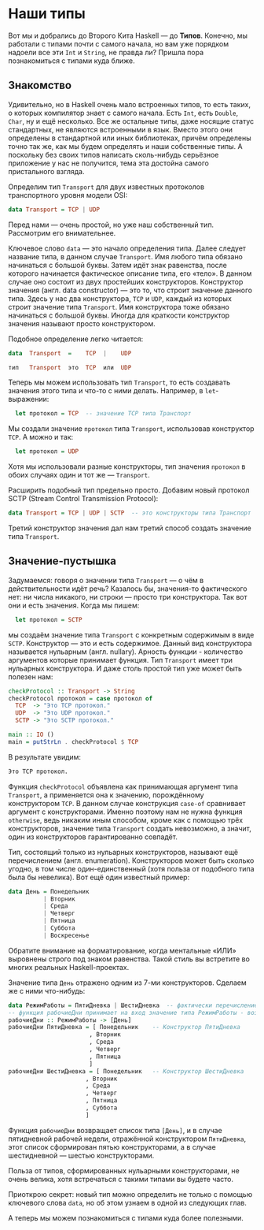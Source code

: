 # Наши типы

Вот мы и добрались до Второго Кита Haskell &mdash; до **Типов**. Конечно, мы работали с типами почти с самого начала, но вам уже порядком надоели все эти `Int` и `String`, не правда ли? Пришла пора познакомиться с типами куда ближе.

## Знакомство

Удивительно, но в Haskell очень мало встроенных типов, то есть таких, о которых компилятор знает с самого начала. Есть `Int`, есть `Double`, `Char`, ну и ещё несколько. Все же остальные типы, даже носящие статус стандартных, не являются встроенными в язык. Вместо этого они определены в стандартной или иных библиотеках, причём определены точно так же, как мы будем определять и наши собственные типы. А поскольку без своих типов написать сколь-нибудь серьёзное приложение у нас не получится, тема эта достойна самого пристального взгляда.

Определим тип `Transport` для двух известных протоколов транспортного уровня модели OSI:

```haskell
data Transport = TCP | UDP
```

Перед нами &mdash; очень простой, но уже наш собственный тип. Рассмотрим его внимательнее.

Ключевое слово `data` &mdash; это начало определения типа. Далее следует название типа, в данном случае `Transport`. Имя любого типа обязано начинаться с большой буквы. Затем идёт знак равенства, после которого начинается фактическое описание типа, его &laquo;тело&raquo;. В данном случае оно состоит из двух простейших конструкторов. Конструктор значения (англ. data constructor) &mdash; это то, что строит значение данного типа. Здесь у нас два конструктора, `TCP` и `UDP`, каждый из которых строит значение типа `Transport`. Имя конструктора тоже обязано начинаться с большой буквы. Иногда для краткости конструктор значения называют просто конструктором.

Подобное определение легко читается:

```haskell
data  Transport  =    TCP  |    UDP

тип   Transport  это  TCP  или  UDP
```

Теперь мы можем использовать тип `Transport`, то есть создавать значения этого типа и что-то с ними делать. Например, в `let`-выражении:

```haskell
  let протокол = TCP  -- значение TCP типа Транспорт
```

Мы создали значение `протокол` типа `Transport`, использовав конструктор `TCP`. А можно и так:

```haskell
  let протокол = UDP
```

Хотя мы использовали разные конструкторы, тип значения `протокол` в обоих случаях один и тот же &mdash; `Transport`.

Расширить подобный тип предельно просто. Добавим новый протокол SCTP (Stream Control Transmission Protocol):

```haskell
data Transport = TCP | UDP | SCTP  -- это конструкторы типа Транспорт
```

Третий конструктор значения дал нам третий способ создать значение типа `Transport`.

## Значение-пустышка

Задумаемся: говоря о значении типа `Transport` &mdash; о чём в действительности идёт речь? Казалось бы, значения-то фактического нет: ни числа никакого, ни строки &mdash; просто три конструктора. Так вот они и есть значения. Когда мы пишем:

```haskell
  let протокол = SCTP
```

мы создаём значение типа `Transport` с конкретным содержимым в виде `SCTP`. Конструктор &mdash; это и есть содержимое. Данный вид конструктора называется нульарным (англ. nullary). Арность функции - количество аргументов которые принимает функция. Тип `Transport` имеет три нульарных конструктора. И даже столь простой тип уже может быть полезен нам:

```haskell
checkProtocol :: Transport -> String
checkProtocol протокол = case протокол of
  TCP  -> "Это TCP протокол."
  UDP  -> "Это UDP протокол."
  SCTP -> "Это SCTP протокол."

main :: IO ()
main = putStrLn . checkProtocol $ TCP
```

В результате увидим:

```bash
Это TCP протокол.
```

Функция `checkProtocol` объявлена как принимающая аргумент типа `Transport`, а применяется она к значению, порождённому конструктором `TCP`. В данном случае конструкция `case-of` сравнивает аргумент с конструкторами. Именно поэтому нам не нужна функция `otherwise`, ведь никаким иным способом, кроме как с помощью трёх конструкторов, значение типа `Transport` создать невозможно, а значит, один из конструкторов гарантированно совпадёт.

Тип, состоящий только из нульарных конструкторов, называют ещё перечислением (англ. enumeration). Конструкторов может быть сколько угодно, в том числе один-единственный (хотя польза от подобного типа была бы невелика). Вот ещё один известный пример:

```haskell
data День = Понедельник
          | Вторник
          | Среда
          | Четверг
          | Пятница
          | Суббота
          | Воскресенье
```

Обратите внимание на форматирование, когда ментальные &laquo;ИЛИ&raquo; выровнены строго под знаком равенства. Такой стиль вы встретите во многих реальных Haskell-проектах.

Значение типа `День` отражено одним из 7-ми конструкторов. Сделаем же с ними что-нибудь:

```haskell
data РежимРаботы = ПятиДневка | ШестиДневка  -- фактически перечисление
-- функция рабочиеДни принимает на вход значение типа РежимРаботы - возвращает список рабочих дней недели
рабочиеДни :: РежимРаботы -> [День]      
рабочиеДни ПятиДневка = [ Понедельник    -- Конструктор ПятиДневка
                       , Вторник
                       , Среда
                       , Четверг
                       , Пятница
                       ]
рабочиеДни ШестиДневка = [ Понедельник   -- Конструктор ШестиДневка
                      , Вторник
                      , Среда
                      , Четверг
                      , Пятница
                      , Суббота
                      ]
```

Функция `рабочиеДни` возвращает список типа `[День]`, и в случае пятидневной рабочей недели, отражённой конструктором `ПятиДневка`, этот список сформирован пятью конструкторами, а в случае шестидневной &mdash; шестью конструкторами.

Польза от типов, сформированных нульарными конструкторами, не очень велика, хотя встречаться с такими типами вы будете часто.

Приоткрою секрет: новый тип можно определить не только с помощью ключевого слова `data`, но об этом узнаем в одной из следующих глав.

А теперь мы можем познакомиться с типами куда более полезными.
